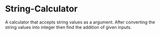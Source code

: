 # String-Calculator
A calculator that accepts string values as a argument. After converting the string values into integer then find the addition of given inputs.

